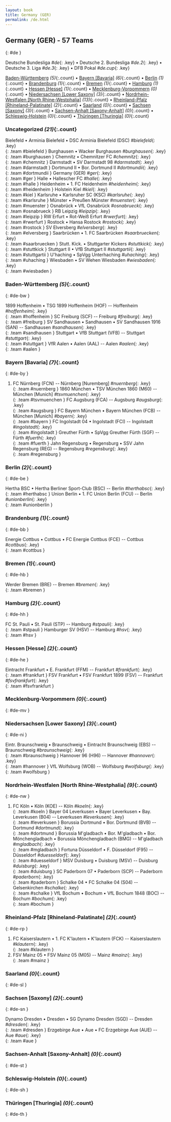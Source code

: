 ```yaml
---
layout: book
title: Germany (GER)
permalink: /de.html
---
```


## Germany (GER) - 57 Teams
{: #de }



 Deutsche Bundesliga _#de_{: .key}
 •  Deutsche 2. Bundesliga _#de.2_{: .key}
 •  Deutsche 3. Liga _#de.3_{: .key}
 •  DFB Pokal _#de.cup_{: .key}



[Baden-Württemberg](#de-bw) _(5)_{:.count} • [Bayern [Bavaria]](#de-by) _(6)_{:.count} • [Berlin](#de-be) _(1)_{:.count} • [Brandenburg](#de-bb) _(1)_{:.count} • [Bremen](#de-hb) _(1)_{:.count} • [Hamburg](#de-hh) _(1)_{:.count} • [Hessen [Hesse]](#de-he) _(1)_{:.count} • [Mecklenburg-Vorpommern](#de-mv) _(0)_{:.count} • [Niedersachsen [Lower Saxony]](#de-ni) _(3)_{:.count} • [Nordrhein-Westfalen [North Rhine-Westphalia]](#de-nw) _(13)_{:.count} • [Rheinland-Pfalz [Rhineland-Palatinate]](#de-rp) _(2)_{:.count} • [Saarland](#de-sl) _(0)_{:.count} • [Sachsen [Saxony]](#de-sn) _(3)_{:.count} • [Sachsen-Anhalt [Saxony-Anhalt]](#de-st) _(0)_{:.count} • [Schleswig-Holstein](#de-sh) _(0)_{:.count} • [Thüringen [Thuringia]](#de-th) _(0)_{:.count}


### Uncategorized _(21)_{:.count}

Bielefeld • Arminia Bielefeld • DSC Arminia Bielefeld  (DSC)  _#bielefeld_{: .key} <br>
{: .team #bielefeld }
Burghausen • Wacker Burghausen   _#burghausen_{: .key} <br>
{: .team #burghausen }
Chemnitz • Chemnitzer FC   _#chemnitz_{: .key} <br>
{: .team #chemnitz }
Darmstadt • SV Darmstadt 98   _#darmstadt_{: .key} <br>
{: .team #darmstadt }
Dortmund II • Bor. Dortmund II   _#dortmundii_{: .key} <br>
{: .team #dortmundii }
Germany  (GER)  _#ger_{: .key} <br>
{: .team #ger }
Halle • Hallescher FC   _#halle_{: .key} <br>
{: .team #halle }
Heidenheim • 1. FC Heidenheim   _#heidenheim_{: .key} <br>
{: .team #heidenheim }
Holstein Kiel   _#kiel_{: .key} <br>
{: .team #kiel }
Karlsruhe • Karlsruher SC  (KSC)  _#karlsruhe_{: .key} <br>
{: .team #karlsruhe }
Münster • Preußen Münster   _#muenster_{: .key} <br>
{: .team #muenster }
Osnabrück • VfL Osnabrück   _#osnabrueck_{: .key} <br>
{: .team #osnabrueck }
RB Leipzig   _#leipzip_{: .key} <br>
{: .team #leipzip }
RW Erfurt • Rot-Weiß Erfurt   _#rwerfurt_{: .key} <br>
{: .team #rwerfurt }
Rostock • Hansa Rostock   _#rostock_{: .key} <br>
{: .team #rostock }
SV Elversberg   _#elversberg_{: .key} <br>
{: .team #elversberg }
Saarbrücken • 1. FC Saarbrücken   _#saarbruecken_{: .key} <br>
{: .team #saarbruecken }
Stutt. Kick. • Stuttgarter Kickers   _#stuttkick_{: .key} <br>
{: .team #stuttkick }
Stuttgart II • VfB Stuttgart II   _#stuttgartii_{: .key} <br>
{: .team #stuttgartii }
U'haching • SpVgg Unterhaching   _#uhaching_{: .key} <br>
{: .team #uhaching }
Wiesbaden • SV Wehen Wiesbaden   _#wiesbaden_{: .key} <br>
{: .team #wiesbaden }



### Baden-Württemberg _(5)_{:.count}
{: #de-bw }





<div class='columns3' markdown='1'>

1899 Hoffenheim • TSG 1899 Hoffenheim  (HOF)  -- Hoffenheim _#hoffenheim_{: .key} <br>
{: .team #hoffenheim }
SC Freiburg  (SCF)  -- Freiburg _#freiburg_{: .key} <br>
{: .team #freiburg }
SV Sandhausen • Sandhausen • SV Sandhausen 1916  (SAN)  -- Sandhausen _#sandhausen_{: .key} <br>
{: .team #sandhausen }
Stuttgart • VfB Stuttgart  (VFB)  -- Stuttgart _#stuttgart_{: .key} <br>
{: .team #stuttgart }
VfR Aalen • Aalen  (AAL)  -- Aalen _#aalen_{: .key} <br>
{: .team #aalen }

</div>



### Bayern [Bavaria] _(7)_{:.count}
{: #de-by }





<div class='columns3' markdown='1'>

1. FC Nürnberg  (FCN)  -- Nürnberg [Nuremberg] _#nuernberg_{: .key} <br>
{: .team #nuernberg }
1860 München • TSV München 1860  (M60)  -- München [Munich] _#tsvmuenchen_{: .key} <br>
{: .team #tsvmuenchen }
FC Augsburg  (FCA)  -- Augsburg _#augsburg_{: .key} <br>
{: .team #augsburg }
FC Bayern München • Bayern München  (FCB)  -- München [Munich] _#bayern_{: .key} <br>
{: .team #bayern }
FC Ingolstadt 04 • Ingolstadt  (FCI)  -- Ingolstadt _#ingolstadt_{: .key} <br>
{: .team #ingolstadt }
Greuther Fürth • SpVgg Greuther Fürth  (SGF)  -- Fürth _#fuerth_{: .key} <br>
{: .team #fuerth }
Jahn Regensburg • Regensburg • SSV Jahn Regensburg  (REG)  -- Regensburg _#regensburg_{: .key} <br>
{: .team #regensburg }

</div>



### Berlin _(2)_{:.count}
{: #de-be }





<div class='columns3' markdown='1'>

Hertha BSC • Hertha Berliner Sport-Club  (BSC)  -- Berlin _#herthabsc_{: .key} <br>
{: .team #herthabsc }
Union Berlin • 1. FC Union Berlin  (FCU)  -- Berlin _#unionberlin_{: .key} <br>
{: .team #unionberlin }

</div>



### Brandenburg _(1)_{:.count}
{: #de-bb }





<div class='columns3' markdown='1'>

Energie Cottbus • Cottbus • FC Energie Cottbus  (FCE)  -- Cottbus _#cottbus_{: .key} <br>
{: .team #cottbus }

</div>



### Bremen _(1)_{:.count}
{: #de-hb }





<div class='columns3' markdown='1'>

Werder Bremen  (BRE)  -- Bremen _#bremen_{: .key} <br>
{: .team #bremen }

</div>



### Hamburg _(2)_{:.count}
{: #de-hh }





<div class='columns3' markdown='1'>

FC St. Pauli • St. Pauli  (STP)  -- Hamburg _#stpauli_{: .key} <br>
{: .team #stpauli }
Hamburger SV  (HSV)  -- Hamburg _#hsv_{: .key} <br>
{: .team #hsv }

</div>



### Hessen [Hesse] _(2)_{:.count}
{: #de-he }





<div class='columns3' markdown='1'>

Eintracht Frankfurt • E. Frankfurt  (FFM)  -- Frankfurt _#frankfurt_{: .key} <br>
{: .team #frankfurt }
FSV Frankfurt • FSV Frankfurt 1899  (FSV)  -- Frankfurt _#fsvfrankfurt_{: .key} <br>
{: .team #fsvfrankfurt }

</div>



### Mecklenburg-Vorpommern _(0)_{:.count}
{: #de-mv }





<div class='columns3' markdown='1'>


</div>



### Niedersachsen [Lower Saxony] _(3)_{:.count}
{: #de-ni }





<div class='columns3' markdown='1'>

Eintr. Braunschweig • Braunschweig • Eintracht Braunschweig  (EBS)  -- Braunschweig _#braunschweig_{: .key} <br>
{: .team #braunschweig }
Hannover 96  (H96)  -- Hannover _#hannover_{: .key} <br>
{: .team #hannover }
VfL Wolfsburg  (WOB)  -- Wolfsburg _#wolfsburg_{: .key} <br>
{: .team #wolfsburg }

</div>



### Nordrhein-Westfalen [North Rhine-Westphalia] _(9)_{:.count}
{: #de-nw }





<div class='columns3' markdown='1'>

1. FC Köln • Köln  (KOE)  -- Köln _#koeln_{: .key} <br>
{: .team #koeln }
Bayer 04 Leverkusen • Bayer Leverkusen • Bay. Leverkusen  (B04)  -- Leverkusen _#leverkusen_{: .key} <br>
{: .team #leverkusen }
Borussia Dortmund • Bor. Dortmund  (BVB)  -- Dortmund _#dortmund_{: .key} <br>
{: .team #dortmund }
Borussia M'gladbach • Bor. M'gladbach • Bor. Mönchengladbach • Borussia Mönchengladbach  (BMG)  -- M'gladbach _#mgladbach_{: .key} <br>
{: .team #mgladbach }
Fortuna Düsseldorf • F. Düsseldorf  (F95)  -- Düsseldorf _#duesseldorf_{: .key} <br>
{: .team #duesseldorf }
MSV Duisburg • Duisburg  (MSV)  -- Duisburg _#duisburg_{: .key} <br>
{: .team #duisburg }
SC Paderborn 07 • Paderborn  (SCP)  -- Paderborn _#paderborn_{: .key} <br>
{: .team #paderborn }
Schalke 04 • FC Schalke 04  (S04)  -- Gelsenkirchen _#schalke_{: .key} <br>
{: .team #schalke }
VfL Bochum • Bochum • VfL Bochum 1848  (BOC)  -- Bochum _#bochum_{: .key} <br>
{: .team #bochum }

</div>



### Rheinland-Pfalz [Rhineland-Palatinate] _(2)_{:.count}
{: #de-rp }





<div class='columns3' markdown='1'>

1. FC Kaiserslautern • 1. FC K'lautern • K'lautern  (FCK)  -- Kaiserslautern _#klautern_{: .key} <br>
{: .team #klautern }
1. FSV Mainz 05 • FSV Mainz 05  (M05)  -- Mainz _#mainz_{: .key} <br>
{: .team #mainz }

</div>



### Saarland _(0)_{:.count}
{: #de-sl }





<div class='columns3' markdown='1'>


</div>



### Sachsen [Saxony] _(2)_{:.count}
{: #de-sn }





<div class='columns3' markdown='1'>

Dynamo Dresden • Dresden • SG Dynamo Dresden  (SGD)  -- Dresden _#dresden_{: .key} <br>
{: .team #dresden }
Erzgebirge Aue • Aue • FC Erzgebirge Aue  (AUE)  -- Aue _#aue_{: .key} <br>
{: .team #aue }

</div>



### Sachsen-Anhalt [Saxony-Anhalt] _(0)_{:.count}
{: #de-st }





<div class='columns3' markdown='1'>


</div>



### Schleswig-Holstein _(0)_{:.count}
{: #de-sh }





<div class='columns3' markdown='1'>


</div>



### Thüringen [Thuringia] _(0)_{:.count}
{: #de-th }





<div class='columns3' markdown='1'>


</div>


 
